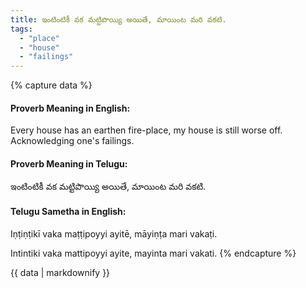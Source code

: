 ```yaml
---
title: ఇంటింటికీ వక మట్టిపొయ్యి అయితే, మాయింట మరి వకటి.
tags:
  - "place"
  - "house"
  - "failings"
---
```


{% capture data %}
#### Proverb Meaning in English:
Every house has an earthen fire-place, my house is still worse off.
Acknowledging one's failings.

#### Proverb Meaning in Telugu:
ఇంటింటికీ వక మట్టిపొయ్యి అయితే, మాయింట మరి వకటి.

#### Telugu Sametha in English:
Iṇṭiṇṭikī vaka maṭṭipoyyi ayitē, māyiṇṭa mari vakaṭi.

Intintiki vaka mattipoyyi ayite, mayinta mari vakati.
{% endcapture %}

{{ data | markdownify }}

